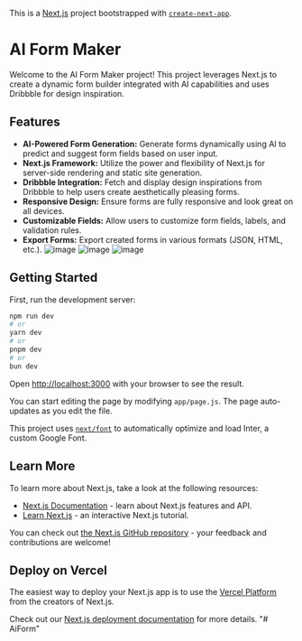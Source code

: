 This is a [Next.js](https://nextjs.org/) project bootstrapped with [`create-next-app`](https://github.com/vercel/next.js/tree/canary/packages/create-next-app).

# AI Form Maker

Welcome to the AI Form Maker project! This project leverages Next.js to create a dynamic form builder integrated with AI capabilities and uses Dribbble for design inspiration.

## Features

- **AI-Powered Form Generation:** Generate forms dynamically using AI to predict and suggest form fields based on user input.
- **Next.js Framework:** Utilize the power and flexibility of Next.js for server-side rendering and static site generation.
- **Dribbble Integration:** Fetch and display design inspirations from Dribbble to help users create aesthetically pleasing forms.
- **Responsive Design:** Ensure forms are fully responsive and look great on all devices.
- **Customizable Fields:** Allow users to customize form fields, labels, and validation rules.
- **Export Forms:** Export created forms in various formats (JSON, HTML, etc.).
![image](https://github.com/IshaRaghvani/AiFormMaker/assets/114795191/f63f0878-7301-4a27-bf42-f51b7f99e1a0)
![image](https://github.com/IshaRaghvani/AiFormMaker/assets/114795191/d7a4e51e-3af3-46db-8d0a-c7eaf9a6c411)
![image](https://github.com/IshaRaghvani/AiFormMaker/assets/114795191/a9003265-e56e-4692-9ec5-ec49ccda542b)



## Getting Started

First, run the development server:

```bash
npm run dev
# or
yarn dev
# or
pnpm dev
# or
bun dev
```

Open [http://localhost:3000](http://localhost:3000) with your browser to see the result.

You can start editing the page by modifying `app/page.js`. The page auto-updates as you edit the file.

This project uses [`next/font`](https://nextjs.org/docs/basic-features/font-optimization) to automatically optimize and load Inter, a custom Google Font.

## Learn More

To learn more about Next.js, take a look at the following resources:

- [Next.js Documentation](https://nextjs.org/docs) - learn about Next.js features and API.
- [Learn Next.js](https://nextjs.org/learn) - an interactive Next.js tutorial.

You can check out [the Next.js GitHub repository](https://github.com/vercel/next.js/) - your feedback and contributions are welcome!

## Deploy on Vercel

The easiest way to deploy your Next.js app is to use the [Vercel Platform](https://vercel.com/new?utm_medium=default-template&filter=next.js&utm_source=create-next-app&utm_campaign=create-next-app-readme) from the creators of Next.js.

Check out our [Next.js deployment documentation](https://nextjs.org/docs/deployment) for more details.
"# AiForm" 
